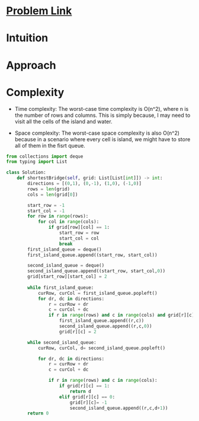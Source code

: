 # [Problem Link](https://leetcode.com/problems/shortest-bridge/)

# Intuition

# Approach


# Complexity
- Time complexity:
The worst-case time complexity is O(n^2), where n is the number of rows and columns. This is simply because, I may need to visit all the cells of the island and water.

- Space complexity:
The worst-case space complexity is also O(n^2) because in a scenario where every cell is island, we might have to store all of them in the fisrt queue.


```python
from collections import deque
from typing import List

class Solution:
    def shortestBridge(self, grid: List[List[int]]) -> int:
        directions = [(0,1), (0,-1), (1,0), (-1,0)]
        rows = len(grid)
        cols = len(grid[0])

        start_row = -1
        start_col = -1
        for row in range(rows):
            for col in range(cols):
                if grid[row][col] == 1:
                    start_row = row
                    start_col = col
                    break
        first_island_queue = deque()
        first_island_queue.append((start_row, start_col))

        second_island_queue = deque()
        second_island_queue.append((start_row, start_col,0))
        grid[start_row][start_col] = 2
        
        while first_island_queue:
            curRow, curCol = first_island_queue.popleft()
            for dr, dc in directions:
                r = curRow + dr
                c = curCol + dc
                if r in range(rows) and c in range(cols) and grid[r][c] == 1:
                    first_island_queue.append((r,c))
                    second_island_queue.append((r,c,0))
                    grid[r][c] = 2

        while second_island_queue:
            curRow, curCol, d= second_island_queue.popleft()

            for dr, dc in directions:
                r = curRow + dr
                c = curCol + dc

                if r in range(rows) and c in range(cols):
                    if grid[r][c] == 1:
                        return d
                    elif grid[r][c] == 0:
                        grid[r][c]= -1
                        second_island_queue.append((r,c,d+1))
        return 0
```